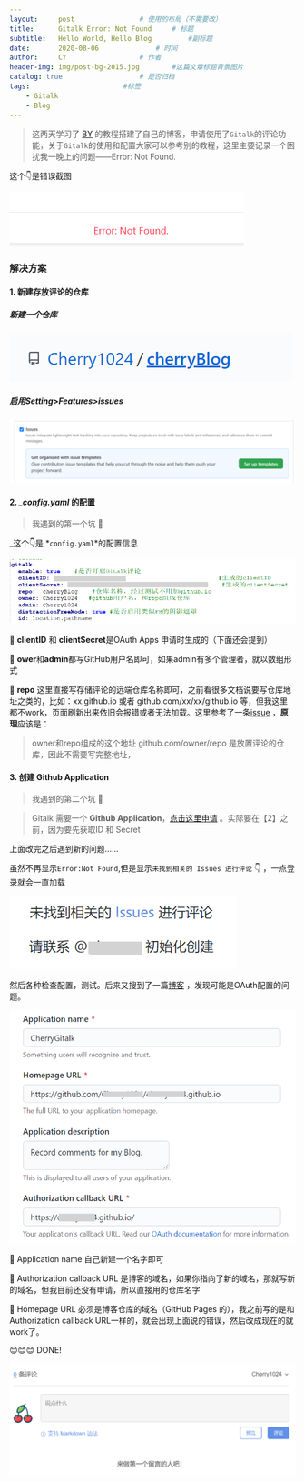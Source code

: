```yaml
---
layout:     post   				# 使用的布局（不需要改）
title:      Gitalk Error: Not Found		# 标题 
subtitle:   Hello World, Hello Blog 		#副标题
date:       2020-08-06 				# 时间
author:     CY 					# 作者
header-img: img/post-bg-2015.jpg 		#这篇文章标题背景图片
catalog: true 					# 是否归档
tags:						#标签
    - Gitalk
    - Blog
---
```


> 这两天学习了 [BY]('https://github.com/qiubaiying/qiubaiying.github.io') 的教程搭建了自己的博客，申请使用了`Gitalk`的评论功能，关于`Gitalk`的使用和配置大家可以参考别的教程，这里主要记录一个困扰我一晚上的问题——Error: Not Found.


这个👇是错误截图

![](../post_pic/post1_1.png)


### 解决方案

#### 1. 新建存放评论的仓库

##### 新建一个仓库

![](../post_pic/post1_3.png)

##### 启用Setting>Features>issues

![](../post_pic/post1_4.png)



#### 2. *_config.yaml* 的配置 

> 我遇到的第一个坑 :baby:

_这个👇是 *`config.yaml`*的配置信息

![](../post_pic/post1_2.png)


📕 **clientID** 和 **clientSecret**是OAuth Apps 申请时生成的（下面还会提到）

📕 **ower**和**admin**都写GitHub用户名即可，如果admin有多个管理者，就以数组形式

📕 **repo** 这里直接写存储评论的远端仓库名称即可，之前看很多文档说要写仓库地址之类的，比如：xx.github.io 或者 github.com/xx/xx/github.io 等，但我这里都不work，页面刷新出来依旧会报错或者无法加载。这里参考了一条[issue]('https://github.com/gitalk/gitalk/issues/379') ，**原理**应该是：

> owner和repo组成的这个地址 github.com/owner/repo 是放置评论的仓库，因此不需要写完整地址，



#### 3. 创建 Github Application

> 我遇到的第二个坑 :baby:

> Gitalk 需要一个 **Github Application**，[点击这里申请]('https://github.com/settings/applications/new') 。实际要在【2】之前，因为要先获取ID 和 Secret

上面改完之后遇到新的问题……

虽然不再显示`Error:Not Found`,但是显示`未找到相关的 Issues 进行评论` 👇 ，一点登录就会一直加载

![](../post_pic/post1_5.png)

然后各种检查配置，测试。后来又搜到了一篇[博客]('https://blog.csdn.net/qing_gee/article/details/100133060') ，发现可能是OAuth配置的问题。

![](../post_pic/post1_6.png)

📕 Application name 自己新建一个名字即可

📕 Authorization callback URL 是博客的域名，如果你指向了新的域名，那就写新的域名，但我目前还没有申请，所以直接用的仓库名字

📕 Homepage URL 必须是博客仓库的域名（GitHub Pages 的），我之前写的是和Authorization callback URL一样的，就会出现上面说的错误，然后改成现在的就work了。


😊😊😊 DONE!

![](../post_pic/post1_7.png)
